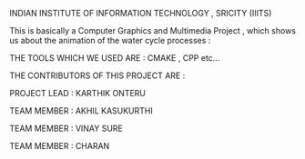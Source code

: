 INDIAN INSTITUTE OF INFORMATION  TECHNOLOGY , SRICITY (IIITS) 

This is basically a Computer Graphics and Multimedia Project , which shows us about the animation of the water cycle processes :

THE TOOLS WHICH WE USED ARE :
CMAKE , CPP   etc...


THE CONTRIBUTORS OF THIS PROJECT ARE :

PROJECT LEAD : KARTHIK ONTERU

TEAM MEMBER : AKHIL KASUKURTHI 

TEAM MEMBER : VINAY SURE

TEAM MEMBER : CHARAN   
